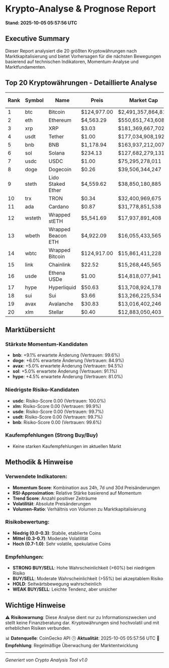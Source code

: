 # Krypto-Analyse & Prognose Report
**Stand: 2025-10-05 05:57:56 UTC**

## Executive Summary

Dieser Report analysiert die 20 größten Kryptowährungen nach Marktkapitalisierung und bietet Vorhersagen für die nächsten Bewegungen basierend auf technischen Indikatoren, Momentum-Analyse und Marktfundamenten.

## Top 20 Kryptowährungen - Detaillierte Analyse

|   Rank | Symbol   | Name               | Preis       | Market Cap         | Wahrscheinlichkeit ↑   | Wahrscheinlichkeit ↓   | Seitwärts   | Erwartete Änderung   | Empfehlung   | Vertrauen   |
|--------|----------|--------------------|-------------|--------------------|------------------------|------------------------|-------------|----------------------|--------------|-------------|
|      1 | btc      | Bitcoin            | $124,977.00 | $2,491,357,864,818 | 53.3%                  | 26.7%                  | 20.0%       | +4.3%                | WEAK BUY     | 90.5%       |
|      2 | eth      | Ethereum           | $4,563.29   | $550,651,743,608   | 53.3%                  | 26.7%                  | 20.0%       | +3.2%                | WEAK BUY     | 93.8%       |
|      3 | xrp      | XRP                | $3.03       | $181,369,667,702   | 42.9%                  | 35.7%                  | 21.4%       | +2.5%                | WEAK BUY     | 99.2%       |
|      4 | usdt     | Tether             | $1.00       | $177,034,908,192   | 36.7%                  | 43.3%                  | 20.0%       | -0.0%                | WEAK SELL    | 99.7%       |
|      5 | bnb      | BNB                | $1,178.94   | $163,937,212,007   | 53.3%                  | 26.7%                  | 20.0%       | +9.1%                | WEAK BUY     | 99.6%       |
|      6 | sol      | Solana             | $234.13     | $127,682,279,131   | 53.3%                  | 26.7%                  | 20.0%       | +5.0%                | WEAK BUY     | 91.1%       |
|      7 | usdc     | USDC               | $1.00       | $75,295,278,011    | 36.7%                  | 43.3%                  | 20.0%       | -0.0%                | WEAK SELL    | 100.0%      |
|      8 | doge     | Dogecoin           | $0.26       | $39,506,344,247    | 53.3%                  | 26.7%                  | 20.0%       | +6.0%                | WEAK BUY     | 84.9%       |
|      9 | steth    | Lido Staked Ether  | $4,559.62   | $38,850,180,885    | 53.3%                  | 26.7%                  | 20.0%       | +3.2%                | WEAK BUY     | 93.5%       |
|     10 | trx      | TRON               | $0.34       | $32,400,969,675    | 42.9%                  | 35.7%                  | 21.4%       | +0.6%                | WEAK BUY     | 97.7%       |
|     11 | ada      | Cardano            | $0.87       | $31,778,851,538    | 53.3%                  | 26.7%                  | 20.0%       | +3.1%                | WEAK BUY     | 91.2%       |
|     12 | wsteth   | Wrapped stETH      | $5,541.69   | $17,937,891,408    | 53.3%                  | 26.7%                  | 20.0%       | +3.2%                | WEAK BUY     | 93.3%       |
|     13 | wbeth    | Wrapped Beacon ETH | $4,922.09   | $16,055,433,565    | 53.3%                  | 26.7%                  | 20.0%       | +3.2%                | WEAK BUY     | 93.2%       |
|     14 | wbtc     | Wrapped Bitcoin    | $124,917.00 | $15,861,411,228    | 53.3%                  | 26.7%                  | 20.0%       | +4.3%                | WEAK BUY     | 90.9%       |
|     15 | link     | Chainlink          | $22.52      | $15,268,445,565    | 42.9%                  | 35.7%                  | 21.4%       | +1.5%                | WEAK BUY     | 93.4%       |
|     16 | usde     | Ethena USDe        | $1.00       | $14,818,077,941    | 35.7%                  | 42.9%                  | 21.4%       | -0.0%                | WEAK SELL    | 99.7%       |
|     17 | hype     | Hyperliquid        | $50.63      | $13,708,924,178    | 53.3%                  | 26.7%                  | 20.0%       | +4.5%                | WEAK BUY     | 81.0%       |
|     18 | sui      | Sui                | $3.66       | $13,266,225,534    | 53.3%                  | 26.7%                  | 20.0%       | +4.5%                | WEAK BUY     | 83.9%       |
|     19 | avax     | Avalanche          | $30.83      | $13,016,402,246    | 53.3%                  | 26.7%                  | 20.0%       | +5.0%                | WEAK BUY     | 94.5%       |
|     20 | xlm      | Stellar            | $0.40       | $12,883,050,403    | 53.3%                  | 26.7%                  | 20.0%       | +3.9%                | WEAK BUY     | 99.9%       |

## Marktübersicht

### Stärkste Momentum-Kandidaten
- **bnb**: +9.1% erwartete Änderung (Vertrauen: 99.6%)
- **doge**: +6.0% erwartete Änderung (Vertrauen: 84.9%)
- **avax**: +5.0% erwartete Änderung (Vertrauen: 94.5%)
- **sol**: +5.0% erwartete Änderung (Vertrauen: 91.1%)
- **hype**: +4.5% erwartete Änderung (Vertrauen: 81.0%)


### Niedrigste Risiko-Kandidaten
- **usdc**: Risiko-Score 0.00 (Vertrauen: 100.0%)
- **xlm**: Risiko-Score 0.00 (Vertrauen: 99.9%)
- **usde**: Risiko-Score 0.00 (Vertrauen: 99.7%)
- **usdt**: Risiko-Score 0.00 (Vertrauen: 99.7%)
- **bnb**: Risiko-Score 0.00 (Vertrauen: 99.6%)


### Kaufempfehlungen (Strong Buy/Buy)
- Keine starken Kaufempfehlungen im aktuellen Markt


## Methodik & Hinweise

### Verwendete Indikatoren:
- **Momentum Score**: Kombination aus 24h, 7d und 30d Preisänderungen
- **RSI-Approximation**: Relative Stärke basierend auf Momentum
- **Trend Score**: Anzahl positiver Zeiträume
- **Volatilität**: Absolute Preisänderungen
- **Volumen-Ratio**: Verhältnis von Volumen zu Marktkapitalisierung

### Risikobewertung:
- **Niedrig (0.0-0.3)**: Stabile, etablierte Coins
- **Mittel (0.3-0.7)**: Moderate Volatilität
- **Hoch (0.7-1.0)**: Sehr volatile, spekulative Coins

### Empfehlungen:
- **STRONG BUY/SELL**: Hohe Wahrscheinlichkeit (>60%) bei niedrigem Risiko
- **BUY/SELL**: Moderate Wahrscheinlichkeit (>55%) bei akzeptablem Risiko
- **HOLD**: Seitwärtsbewegung wahrscheinlich
- **WEAK BUY/SELL**: Leichte Tendenz, aber unsicher

## Wichtige Hinweise

⚠️ **Risikowarnung**: Diese Analyse dient nur zu Informationszwecken und stellt keine Finanzberatung dar. Kryptowährungen sind hochvolatil und mit erheblichen Risiken verbunden.

📊 **Datenquelle**: CoinGecko API
🕒 **Aktualität**: 2025-10-05 05:57:56 UTC
🔄 **Empfehlung**: Regelmäßige Überwachung der Marktentwicklung

---
*Generiert von Crypto Analysis Tool v1.0*
